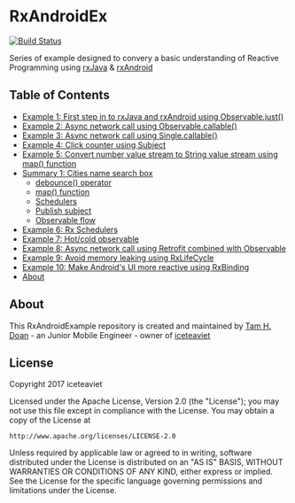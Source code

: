 # RxAndroidEx

[![Build Status](https://travis-ci.org/nhoxbypass/RxAndroidEx.svg?branch=master)](https://travis-ci.org/nhoxbypass/RxAndroidEx) 

Series of example designed to convery a basic understanding of Reactive Programming using [rxJava](https://github.com/ReactiveX/RxJava) & [rxAndroid](https://github.com/ReactiveX/RxAndroid)

## Table of Contents

- [Example 1: First step in to rxJava and rxAndroid using Observable.just()](https://github.com/nhoxbypass/RxAndroidEx/blob/master/app/src/main/java/iceteaviet/com/rxandroidex/Example1Activity.java)
- [Example 2: Async network call using Observable.callable()](https://github.com/nhoxbypass/RxAndroidEx/blob/master/app/src/main/java/iceteaviet/com/rxandroidex/Example2Activity.java)
- [Example 3: Async network call using Single.callable()](https://github.com/nhoxbypass/RxAndroidEx/blob/master/app/src/main/java/iceteaviet/com/rxandroidex/Example3Activity.java)
- [Example 4: Click counter using Subject](https://github.com/nhoxbypass/RxAndroidEx/blob/master/app/src/main/java/iceteaviet/com/rxandroidex/Example4Activity.java)
- [Example 5: Convert number value stream to String value stream using map() function](https://github.com/nhoxbypass/RxAndroidEx/blob/master/app/src/main/java/iceteaviet/com/rxandroidex/Example5Activity.java)
- [Summary 1: Cities name search box](https://github.com/nhoxbypass/RxAndroidEx/blob/master/app/src/main/java/iceteaviet/com/rxandroidex/Summary1Activity.java)
  * [debounce() operator](https://github.com/nhoxbypass/RxAndroidEx/blob/master/app/src/main/java/iceteaviet/com/rxandroidex/Summary1Activity.java#L73)
  * [map() function](https://github.com/nhoxbypass/RxAndroidEx/blob/master/app/src/main/java/iceteaviet/com/rxandroidex/Summary1Activity.java#L75)
   * [Schedulers](https://github.com/nhoxbypass/RxAndroidEx/blob/master/app/src/main/java/iceteaviet/com/rxandroidex/Summary1Activity.java#L88)
  * [Publish subject](https://github.com/nhoxbypass/RxAndroidEx/blob/master/app/src/main/java/iceteaviet/com/rxandroidex/Summary1Activity.java#L98)
  * [Observable flow](https://github.com/nhoxbypass/RxAndroidEx/blob/master/app/src/main/java/iceteaviet/com/rxandroidex/Summary1Activity.java#L125)
- [Example 6: Rx Schedulers](https://github.com/nhoxbypass/RxAndroidEx/blob/master/app/src/main/java/iceteaviet/com/rxandroidex/Example6Activity.java)
- [Example 7: Hot/cold observable](https://github.com/nhoxbypass/RxAndroidEx/blob/master/app/src/main/java/iceteaviet/com/rxandroidex/Example7Activity.java)
- [Example 8: Async network call using Retrofit combined with Observable](https://github.com/nhoxbypass/RxAndroidEx/blob/master/app/src/main/java/iceteaviet/com/rxandroidex/Example8Activity.java)
- [Example 9: Avoid memory leaking using RxLifeCycle](https://github.com/nhoxbypass/RxAndroidEx/blob/master/app/src/main/java/iceteaviet/com/rxandroidex/Example9Activity.java)
- [Example 10: Make Android's UI more reactive using RxBinding](https://github.com/nhoxbypass/RxAndroidEx/blob/master/app/src/main/java/iceteaviet/com/rxandroidex/Example10Activity.java)
- [About](#about)

About
-------
This RxAndroidExample repository is created and maintained by [Tam H. Doan](https://www.facebook.com/hieutam22) - an Junior Mobile Engineer - owner of [iceteaviet](iceteaviet.com)


License
-------

Copyright 2017 iceteaviet

Licensed under the Apache License, Version 2.0 (the "License");
you may not use this file except in compliance with the License.
You may obtain a copy of the License at

    http://www.apache.org/licenses/LICENSE-2.0

Unless required by applicable law or agreed to in writing, software
distributed under the License is distributed on an "AS IS" BASIS,
WITHOUT WARRANTIES OR CONDITIONS OF ANY KIND, either express or implied.
See the License for the specific language governing permissions and
limitations under the License.
